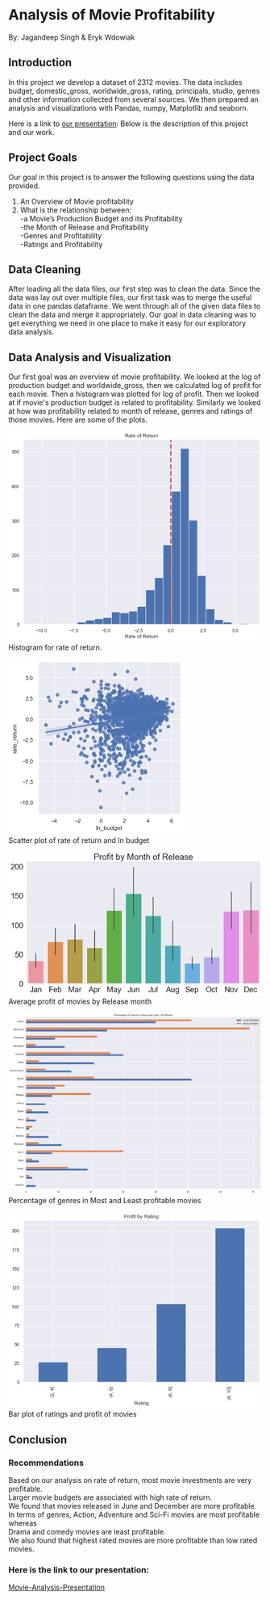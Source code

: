 # Analysis of Movie Profitability
By: Jagandeep Singh & Eryk Wdowiak

## Introduction
In this project we develop a dataset of 2312 movies. 
The data includes budget, domestic_gross, worldwide_gross, rating,
principals, studio, genres and other information collected from several sources. 
We then prepared an analysis and visualizations with Pandas, numpy, Matplotlib and seaborn.

Here is a link to [our presentation](https://docs.google.com/presentation/d/1GM80jBA_ng6gltuki6KBqi6Y7497tEwvciLKp3pmSAg/edit?usp=sharing):
Below is the description of this project and our work.

## Project Goals
Our goal in this project is to answer the following questions using the data
provided.
1. An Overview of Movie profitability
2. What is the relationship between:\
     -a Movie’s Production Budget and its Profitability\
     -the Month of Release and Profitability\
     -Genres and Profitability\
     -Ratings and Profitability

## Data Cleaning
After loading all the data files, our first step was to clean the data.
Since the data was lay out over multiple files, our first task was to merge the
useful data in one pandas dataframe. We went through all of the given data files
to clean the data and merge it appropriately. Our goal in data cleaning was to
get everything we need in one place to make it easy for our exploratory data
analysis.

## Data Analysis and Visualization
Our first goal was an overview of movie profitability. We looked at the log of
production budget and worldwide_gross, then we calculated log of profit for each
movie. Then a histogram was plotted for log of profit. Then we looked at if
movie's production budget is related to profitability. Similarly we looked at
how was profitability related to month of release, genres and ratings of those
movies. Here are some of the plots.

![](images/hist.png)\
Histogram for rate of return.

![](images/budget.png)\
Scatter plot of rate of return and ln budget

![](images/month.png)\
Average profit of movies by Release month

![](images/genres.png)\
Percentage of genres in Most and Least profitable movies

![](images/ratings2.png)\
Bar plot of ratings and profit of movies


## Conclusion
### Recommendations
Based on our analysis on rate of return, most movie investments are very profitable.\
Larger movie budgets are associated with high rate of return.\
We found that movies released in June and December are more profitable.\
In terms of genres, Action, Adventure and Sci-Fi movies are most profitable whereas\
Drama and comedy movies are least profitable.\
We also found that highest rated movies are more profitable than low rated movies.


### Here is the link to our presentation:
[Movie-Analysis-Presentation](https://docs.google.com/presentation/d/1GM80jBA_ng6gltuki6KBqi6Y7497tEwvciLKp3pmSAg/edit?usp=sharing)
